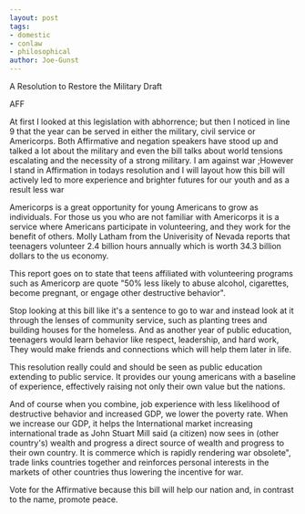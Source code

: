 ```yaml
---
layout: post
tags: 
- domestic 
- conlaw 
- philosophical
author: Joe-Gunst
---
```

A Resolution to Restore the Military Draft

AFF

At first I looked at this legislation with abhorrence; but then I noticed in line 9 that the year can be served in either the military, civil service or Americorps. Both Affirmative and negation speakers have stood up and talked a lot about the military and even the bill talks about world tensions escalating and the necessity of a strong military. I am against war ;However I stand in Affirmation in todays resolution and I will layout how this bill will actively led to more experience and brighter futures for our youth and as a result less war

Americorps is a great opportunity for young Americans to grow as individuals. For those us you who are not familiar with Americorps it is a service where Americans participate in volunteering, and they work for the benefit of others. Molly Latham from the Univerisity of Nevada reports that teenagers volunteer 2.4 billion hours annually which is worth 34.3 billion dollars to the us economy.

This report goes on to state that teens affiliated with volunteering programs such as Americorp are quote "50% less likely to abuse alcohol, cigarettes, become pregnant, or engage other destructive behavior".

Stop looking at this bill like it's a sentence to go to war and instead look at it through the lenses of community service, such as planting trees and building houses for the homeless. And as another year of public education, teenagers would learn behavior like respect, leadership, and hard work, They would make friends and connections which will help them later in life.

This resolution really could and should be seen as public education extending to public service. It provides our young americans with a baseline of experience, effectively raising not only their own value but the nations.

And of course when you combine, job experience with less likelihood of destructive behavior and increased GDP, we lower the poverty rate. When we increase our GDP, it helps the International market increasing international trade as John Stuart Mill said (a citizen) now sees in (other country's) wealth and progress a direct source of wealth and progress to their own country. It is commerce which is rapidly rendering war obsolete", trade links countries together and reinforces personal interests in the markets of other countries thus lowering the incentive for war.

Vote for the Affirmative because this bill will help our nation and, in contrast to the name, promote peace.
